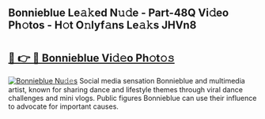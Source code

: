 ## Bonnieblue Le𝚊𝚔ed N𝚞𝚍e - Part-48Q Vi𝚍eo Ph𝚘tos - H𝚘t O𝚗lyf𝚊ns Le𝚊𝚔s JHVn8

# <h2><a href="http://hffu90.feru.top/?c=Bonnieblue">🔗 👉 🔴 Bonnieblue Vi𝚍𝚎o Ph𝚘t𝚘𝚜</a></h2>

[![Bonnieblue Nu𝚍𝚎s](https://i.imgur.com/0TWrTi3.gif)](http://hffu90.feru.top/?c=Bonnieblue)
Social media sensation Bonnieblue and multimedia artist, known for sharing dance and lifestyle themes through viral dance challenges and mini vlogs. Public figures Bonnieblue can use their influence to advocate for important causes. 
